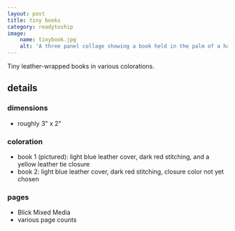 ```yaml
---
layout: post
title: tiny books
category: readytoship
image:
    name: tinybook.jpg
    alt: 'A three panel collage showing a book held in the palm of a hand.'
---
```


Tiny leather-wrapped books in various colorations.

## details

### dimensions

- roughly 3" x 2"

### coloration

- book 1 (pictured): light blue leather cover, dark red stitching, and a yellow leather tie closure
- book 2: light blue leather cover, dark red stitching, closure color not yet chosen

### pages

- Blick Mixed Media
- various page counts
